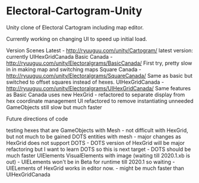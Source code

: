 # Electoral-Cartogram-Unity
Unity clone of Electoral Cartogram including map editor.

Currently working on changing UI to speed up initial load.

Version Scenes
  Latest - http://ryuuguu.com/unity/Cartogram/
     latest version: currently UIHexGridCanada
  Basic Canada - http://ryuuguu.com/unity/Electoralgrams/BasicCanada/
    First try, pretty slow in in making map and switching maps
  Square Canada - http://ryuuguu.com/unity/Electoralgrams/SquareCanada/
    Same as basic but switched to offset squares instead of hexes.
  UIHexGridCanada - http://ryuuguu.com/unity/Electoralgrams/UIHexGridCanada/
    Same features as Basic Canada
    uses new HexGrid - refactored to separate display from hex coordinate management
    UI refactored to remove instantiating unneeded GameObjects
      still slow but much faster



Future directions of code

testing hexes that are
   GameObjects with Mesh
      - not difficult with HexGrid, but not much to be gained
   DOTS entities with mesh
      - major changes as HexGrid does not support DOTS
      - DOTS version of HexGrid will be major refactoring but I want to learn DOTS so this is next target
      - DOTS should be much faster
   UIElements VisualElements with image (waiting till 2020.1.xb is out)
      - UIELements won't be in Beta for runtime till 2020.1 so waiting
      - UIELements of HexGrid works in editor now.
      - might be much faster than UIHexGridCanada
